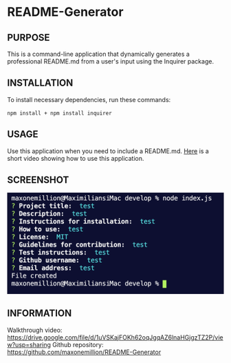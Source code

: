 # README-Generator

## PURPOSE
This is a command-line application that dynamically generates a professional README.md from a user's input using the Inquirer package.

## INSTALLATION
To install necessary dependencies, run these commands:
```
npm install + npm install inquirer
```
## USAGE
Use this application when you need to include a README.md.   [Here](https://drive.google.com/file/d/1uVSKajFOKh62oqJgqAZ6lnaHGjgzTZ2P/view?usp=sharing "Link to video showing how to use this app") is a short video showing how to use this application.

## SCREENSHOT
![project screenshot](develop/images/screenshot.png) 

## INFORMATION
Walkthrough video: https://drive.google.com/file/d/1uVSKajFOKh62oqJgqAZ6lnaHGjgzTZ2P/view?usp=sharing
Github repository: https://github.com/maxonemillion/README-Generator
